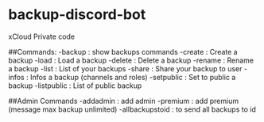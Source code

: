 # backup-discord-bot
xCloud Private code


##Commands:
-backup : show backups commands
 -create : Create a backup
 -load : Load a backup
 -delete : Delete a backup
 -rename : Rename a backup
 -list : List of your backups
 -share : Share your backup to user
 -infos : Infos a backup (channels and roles)
 -setpublic : Set to public a backup
 -listpublic : List of public backup
 
##Admin Commands
-addadmin : add admin
-premium : add premium (message max backup unlimited)
-allbackupstoid : to send all backups to id
